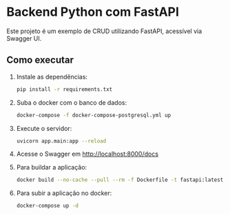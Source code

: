 # Backend Python com FastAPI

Este projeto é um exemplo de CRUD utilizando FastAPI, acessível via Swagger UI.

## Como executar

1. Instale as dependências:
   ```bash
   pip install -r requirements.txt
   ```
2. Suba o docker com o banco de dados:
   ```bash
   docker-compose -f docker-compose-postgresql.yml up
   ```
3. Execute o servidor:
   ```bash
   uvicorn app.main:app --reload
   ```
4. Acesse o Swagger em [http://localhost:8000/docs](http://localhost:8000/docs)

5. Para buildar a aplicação:
   ```bash
   docker build --no-cache --pull --rm -f Dockerfile -t fastapi:latest .
   ```

6. Para subir a aplicação no docker:
   ```bash
   docker-compose up -d      
   ```


